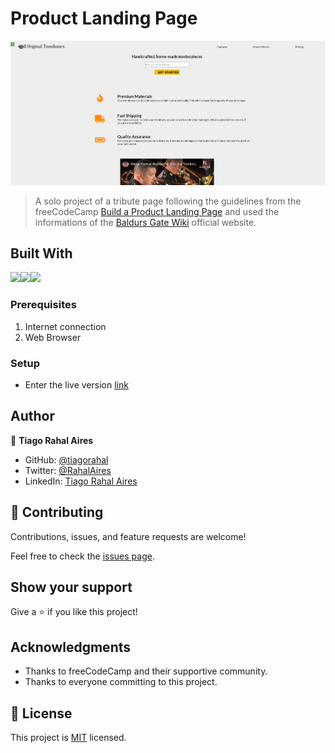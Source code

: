 # Product Landing Page

![screenshot](./assets/images/screenshot.png)

> A solo project of a tribute page following the guidelines from the freeCodeCamp [Build a Product Landing Page](https://www.freecodecamp.org/learn/responsive-web-design/responsive-web-design-projects/build-a-product-landing-page) and used the informations of the [Baldurs Gate Wiki](https://baldursgate.fandom.com/wiki/Baldur%27s_Gate_Wiki) official website.

## Built With

<img src="https://img.shields.io/badge/HTML5-E34F26?style=for-the-badge&logo=html5&logoColor=white"><img src="https://img.shields.io/badge/CSS3-1572B6?style=for-the-badge&logo=css3&logoColor=white"><img src="https://img.shields.io/badge/Bootstrap-563D7C?style=for-the-badge&logo=bootstrap&logoColor=white">

### Prerequisites

1. Internet connection
2. Web Browser

### Setup

* Enter the live version [link](------------------------------)

## Author

👤 **Tiago Rahal Aires**

- GitHub: [@tiagorahal](https://github.com/tiagorahal)
- Twitter: [@RahalAires](https://twitter.com/RahalAires)
- LinkedIn: [Tiago Rahal Aires](https://linkedin.com/tiagorahal)

## 🤝 Contributing

Contributions, issues, and feature requests are welcome!

Feel free to check the [issues page](https://github.com/tiagorahal/Product-Landing-Page/issues).

## Show your support

Give a ⭐️ if you like this project!

## Acknowledgments

- Thanks to freeCodeCamp and their supportive community.
- Thanks to everyone committing to this project.

## 📝 License

This project is [MIT](./MIT.md) licensed.